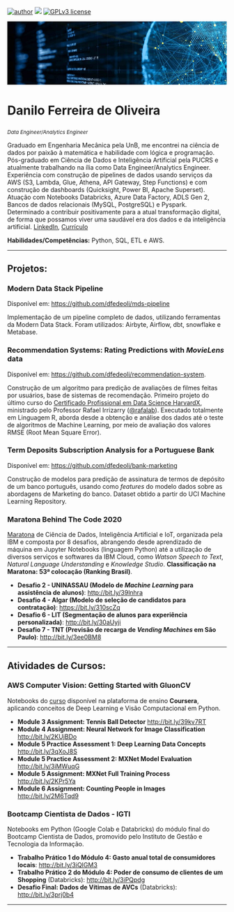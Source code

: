[![author](https://img.shields.io/badge/author-dfedeoli-red.svg)](https://www.linkedin.com/in/danilo-ferreira-de-oliveira) [![](https://img.shields.io/badge/python-3.7+-blue.svg)](https://www.python.org/downloads/release/python-365/) [![GPLv3 license](https://img.shields.io/badge/License-GPLv3-blue.svg)](http://perso.crans.org/besson/LICENSE.html)

<p align="center">
  <img src="banner2.png" >
</p>

# Danilo Ferreira de Oliveira
<sub>*Data Engineer/Analytics Engineer*</sub>

Graduado em Engenharia Mecânica pela UnB, me encontrei na ciência de dados por paixão à matemática e habilidade com lógica e programação. Pós-graduado em Ciência de Dados e Inteligência Artificial pela PUCRS e atualmente trabalhando na ília como Data Engineer/Analytics Engineer. Experiência com construção de pipelines de dados usando serviços da AWS (S3, Lambda, Glue, Athena, API Gateway, Step Functions) e com construção de dashboards (Quicksight, Power BI, Apache Superset). Atuação com Notebooks Databricks, Azure Data Factory, ADLS Gen 2, Bancos de dados relacionais (MySQL, PostgreSQL) e Pyspark.  
Determinado a contribuir positivamente para a atual transformação digital, de forma
que possamos viver uma saudável era dos dados e da inteligência artificial. [LinkedIn](https://www.linkedin.com/in/danilo-ferreira-de-oliveira), [Currículo](https://drive.google.com/file/d/1bTnCSfwXT0VrejzRy66PNLolt2bNZNZG/view?usp=sharing)

**Habilidades/Competências:** Python, SQL, ETL e AWS.

---

## Projetos:

### Modern Data Stack Pipeline

Disponível em: https://github.com/dfedeoli/mds-pipeline

Implementação de um pipeline completo de dados, utilizando ferramentas da Modern Data Stack. Foram utilizados: Airbyte, Airflow, dbt, snowflake e Metabase.

### Recommendation Systems: Rating Predictions with _MovieLens_ data

Disponível em: https://github.com/dfedeoli/recommendation-system.

Construção de um algoritmo para predição de avaliações de filmes feitas por usuários, base de sistemas de recomendação. Primeiro projeto do último curso do [Certificado Profissional em Data Science HarvardX](https://www.edx.org/professional-certificate/harvardx-data-science), ministrado pelo Professor Rafael Irrizarry ([@rafalab](https://rafalab.github.io)). Executado totalmente em Linguagem R, aborda desde a obtenção e análise dos dados até o teste de algoritmos de Machine Learning, por meio de avaliação dos valores RMSE (Root Mean Square Error).

### Term Deposits Subscription Analysis for a Portuguese Bank 

Disponível em: https://github.com/dfedeoli/bank-marketing

Construção de modelos para predição de assinatura de termos de depósito de um banco português, usando como _features_ do modelo dados sobre as abordagens de Marketing do banco. Dataset obtido a partir do UCI Machine Learning Repository.

### Maratona Behind The Code 2020

[Maratona](https://maratona.dev/pt) de Ciência de Dados, Inteligência Artificial e IoT, organizada pela IBM e composta por 8 desafios, abrangendo desde aprendizado de máquina em Jupyter Notebooks (linguagem Python) até a utilização de diversos serviços e softwares da IBM Cloud, como *Watson Speech to Text*, *Natural Language Understanding* e *Knowledge Studio*. **Classificação na Maratona: 53ª colocação (Ranking Brasil)**. 

* **Desafio 2 - UNINASSAU (Modelo de *Machine Learning* para assistência de alunos)**: http://bit.ly/39lnhra
* **Desafio 4 - Algar (Modelo de seleção de candidatos para contratação)**: https://bit.ly/310scZq
* **Desafio 6 - LIT (Segmentação de alunos para experiência personalizada)**: http://bit.ly/30aUyji
* **Desafio 7 - TNT (Previsão de recarga de *Vending Machines* em São Paulo)**: http://bit.ly/3ee0BM8

---

## Atividades de Cursos:

### AWS Computer Vision: Getting Started with GluonCV

Notebooks do [curso](https://www.coursera.org/learn/aws-computer-vision-gluoncv) disponível na plataforma de ensino **Coursera**, aplicando conceitos de Deep Learning e Visão Computacional em Python.

* **Module 3 Assignment: Tennis Ball Detector**  http://bit.ly/39kv7RT
* **Module 4 Assignment: Neural Network for Image Classification** http://bit.ly/2KUjBDo
* **Module 5 Practice Assessment 1: Deep Learning Data Concepts** http://bit.ly/3qXoJ8S
* **Module 5 Practice Assessment 2: MXNet Model Evaluation** http://bit.ly/3iMWuqG
* **Module 5 Assignment: MXNet Full Training Process** http://bit.ly/2KPr5Ya
* **Module 6 Assignment: Counting People in Images** http://bit.ly/2M6Tqd9

### Bootcamp Cientista de Dados - IGTI

Notebooks em Python (Google Colab e Databricks) do módulo final do Bootcamp Cientista de Dados, promovido pelo Instituto de Gestão e Tecnologia da Informação.

* **Trabalho Prático 1 do Módulo 4: Gasto anual total de consumidores locais**: http://bit.ly/3iQIGM3
* **Trabalho Prático 2 do Módulo 4: Poder de consumo de clientes de um Shopping** (Databricks): http://bit.ly/3iPQpdg
* **Desafio Final: Dados de Vítimas de AVCs** (Databricks): http://bit.ly/3prj0b4

---





